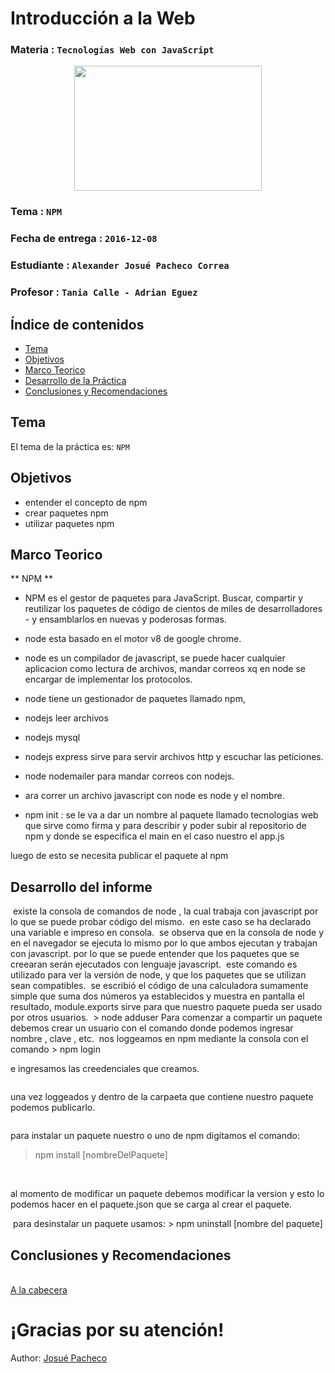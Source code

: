 # Introducción a la Web

### Materia : `Tecnologías Web con JavaScript`

<p align="center">
<img src="http://www.javatpoint.com/images/javascript/javascript_logo.png" width="300" height="200">
</p>

### Tema : `NPM` 
### Fecha de entrega : `2016-12-08`
### Estudiante : `Alexander Josué Pacheco Correa`
### Profesor : `Tania Calle - Adrian Eguez`


<a name="cabecera"></a>
## Índice de contenidos


- <a href="#tema">Tema</a>
- <a href="#objetivos">Objetivos</a>
- <a href="#marco-teorico">Marco Teorico</a>
- <a href="#desarrollo">Desarrollo de la Práctica</a>
- <a href="#conrec">Conclusiones y Recomendaciones</a> 

<a name="tema"></a>
## Tema
El tema de la práctica es: `NPM`

<a name="objetivos"></a>
## Objetivos
- entender el concepto de npm
- crear paquetes npm
- utilizar paquetes npm

<a name="marco-teorico"></a>
## Marco Teorico

** NPM ** 

- NPM es el gestor de paquetes para JavaScript. Buscar, compartir y reutilizar los paquetes de código de cientos de miles de desarrolladores - y ensamblarlos en nuevas y poderosas formas.

- node esta basado en el motor v8 de google chrome.
- node es un compilador de javascript, se puede hacer cualquier aplicacion como lectura de archivos, mandar correos xq en node se encargar de implementar los protocolos.
- node tiene un gestionador de paquetes llamado npm, 
- nodejs leer archivos
- nodejs mysql
- nodejs express sirve para servir archivos http y escuchar las peticiones.
- node nodemailer para mandar correos con nodejs.

- ara correr un archivo javascript con node es node y el nombre.
- npm init : se le va a dar un nombre al paquete llamado tecnologias web que sirve como firma y para describir y poder subir al repositorio de npm y donde se especifica el main en el caso nuestro el app.js

luego de esto se necesita publicar el paquete al npm 
<a name="desarrollo"></a>
## Desarrollo del informe

<img src="https://github.com/PcaJosue/Curso-de-Tecnologias-Web-con-Javascript/blob/04-nodejs-01/Informe/clases/node.JPG?raw=true" alt="">
existe la consola de comandos de node , la cual trabaja con javascript por lo que se puede probar código del mismo.


<img src="https://github.com/PcaJosue/Curso-de-Tecnologias-Web-con-Javascript/blob/04-nodejs-01/Informe/clases/varnode.JPG?raw=true" alt="">
en este caso se ha declarado una variable e impreso en consola.

<img src="https://github.com/PcaJosue/Curso-de-Tecnologias-Web-con-Javascript/blob/04-nodejs-01/Informe/clases/navegadorvariable.JPG?raw=true" alt="">
se observa que en la consola de node y en el navegador se ejecuta lo mismo por lo que ambos ejecutan y trabajan con javascript. por lo que se puede entender que los paquetes que se creearan serán ejecutados con lenguaje javascript.

<img src="https://github.com/PcaJosue/Curso-de-Tecnologias-Web-con-Javascript/blob/04-nodejs-01/Informe/clases/versiondenode.JPG?raw=true" alt="">
este comando es utilizado para ver la versión de node, y que los paquetes que se utilizan sean compatibles.

<img src="https://github.com/PcaJosue/Curso-de-Tecnologias-Web-con-Javascript/blob/04-nodejs-01/Informe/clases/app.PNG?raw=true" alt="">
se escribió el código de una calculadora sumamente simple que suma dos números ya establecidos y muestra en pantalla el resultado, module.exports sirve para que nuestro paquete pueda ser usado por otros usuarios.

<img src="https://github.com/PcaJosue/Curso-de-Tecnologias-Web-con-Javascript/blob/04-nodejs-01/Informe/clases/crearpaqueteennode.JPG?raw=true" alt="">
> node adduser
Para comenzar a compartir un paquete debemos crear un usuario con el comando donde podemos ingresar nombre , clave , etc.

<img src="https://github.com/PcaJosue/Curso-de-Tecnologias-Web-con-Javascript/blob/04-nodejs-01/Informe/clases/loggearseennpm.JPG?raw=true" alt="">
nos loggeamos en npm mediante la consola con el comando
> npm login

e ingresamos las creedenciales que creamos.

<img src="https://github.com/PcaJosue/Curso-de-Tecnologias-Web-con-Javascript/blob/04-nodejs-01/Informe/clases/publicarelpaquete.JPG?raw=true" alt="">

una vez loggeados y dentro de la carpaeta que contiene nuestro paquete podemos publicarlo.


<img src="https://github.com/PcaJosue/Curso-de-Tecnologias-Web-con-Javascript/blob/04-nodejs-01/Informe/clases/instalarelpaquetesubido.JPG?raw=true" alt="">

para instalar un paquete nuestro o uno de npm digitamos el comando:
> npm install [nombreDelPaquete]


<img src="https://github.com/PcaJosue/Curso-de-Tecnologias-Web-con-Javascript/blob/04-nodejs-01/Informe/clases/modificarVersion.JPG?raw=true" alt="">
<img src="https://github.com/PcaJosue/Curso-de-Tecnologias-Web-con-Javascript/blob/04-nodejs-01/Informe/clases/updatev1.0.1.JPG?raw=true" alt="">

al momento de modificar un paquete debemos modificar la version y esto lo podemos hacer en el paquete.json que se carga al crear el paquete.

<img src="https://github.com/PcaJosue/Curso-de-Tecnologias-Web-con-Javascript/blob/04-nodejs-01/Informe/clases/desinstalarpaquetes.JPG?raw=true" alt="">
 para desinstalar un paquete usamos:
> npm uninstall [nombre del paquete]



<a name="conrec"></a>
## Conclusiones y Recomendaciones




<br>
<a href="#cabecera">A la cabecera</a>


# ¡Gracias por su atención!

Author: [Josué Pacheco](https://github.com/PcaJosue)
